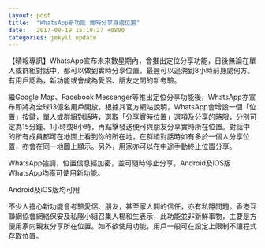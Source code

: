 ```yaml
---
layout: post
title:  "WhatsApp新功能 實時分享身處位置"
date:   2017-09-19 15:10:27 +0800
categories: jekyll update
---
```

【晴報專訊】WhatsApp宣布未來數星期內，會推出定位分享功能，日後無論在單人或群組對話中，都可以做到實時分享位置，最遲可以追溯到8小時前身處何方。有用戶認為，新功能或會成為愛侶、朋友之間的新考驗。

繼Google Map、Facebook Messenger等推出定位分享功能後，WhatsApp亦宣布即將為全球13億名用戶開放。根據其官方網站說明，WhatsApp會增設一個「位置」按鍵，單人或群組對話時，選取「分享實時位置」選項及分享的時限，分別可定為15分鐘、1小時或8小時，再點擊發送便可與朋友分享實時所在位置。對話中的所有成員都可在地圖上看到你的所在地，在群組對話時如有多於一個人分享位置，亦會在同一地圖上顯示。另外，用家亦可以在中途手動終止位置分享。

WhatsApp強調，位置信息經加密，並可隨時停止分享。Android及iOS版WhatsApp均獲可使用新功能。

Android及iOS版均可用

不少人擔心新功能會考驗愛侶、朋友，甚至家人間的信任，亦有私隱問題。香港互聯網協會網絡保安及私隱小組召集人楊和生表示，此功能並非新鮮事物，主要是方便用家向親友分享所在位置。如不欲使用功能，用戶一般可在設定上限制不讓程式存取位置。
